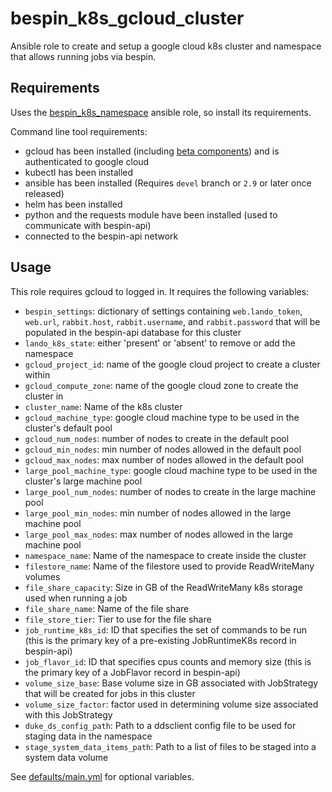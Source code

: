 # bespin\_k8s\_gcloud\_cluster

Ansible role to create and setup a google cloud k8s cluster and namespace that allows running jobs via bespin.

## Requirements

Uses the [bespin_k8s_namespace](../bespin_k8s_namespace/README.md) ansible role, so install its requirements.

Command line tool requirements:
- gcloud has been installed (including [beta components](https://cloud.google.com/sdk/gcloud/reference/components/install)) and is authenticated to google cloud
- kubectl has been installed
- ansible has been installed (Requires `devel` branch or `2.9` or later once released)
- helm has been installed
- python and the requests module have been installed (used to communicate with bespin-api)
- connected to the bespin-api network

## Usage

This role requires gcloud to logged in.
It requires the following variables:
- `bespin_settings`: dictionary of settings containing `web.lando_token`, `web.url`, `rabbit.host`, `rabbit.username`, and `rabbit.password` that will be populated in the bespin-api database for this cluster
- `lando_k8s_state`: either 'present' or 'absent' to remove or add the namespace
- `gcloud_project_id`: name of the google cloud project to create a cluster within
- `gcloud_compute_zone`: name of the google cloud zone to create the cluster in
- `cluster_name`: Name of the k8s cluster
- `gcloud_machine_type`: google cloud machine type to be used in the cluster's default pool
- `gcloud_num_nodes`: number of nodes to create in the default pool
- `gcloud_min_nodes`: min number of nodes allowed in the default pool
- `gcloud_max_nodes`: max number of nodes allowed in the default pool
- `large_pool_machine_type`: google cloud machine type to be used in the cluster's large machine pool
- `large_pool_num_nodes`: number of nodes to create in the large machine pool
- `large_pool_min_nodes`: min number of nodes allowed in the large machine pool
- `large_pool_max_nodes`: max number of nodes allowed in the large machine pool
- `namespace_name`: Name of the namespace to create inside the cluster
- `filestore_name`: Name of the filestore used to provide ReadWriteMany volumes
- `file_share_capacity`: Size in GB of the ReadWriteMany k8s storage used when running a job
- `file_share_name`: Name of the file share
- `file_store_tier`: Tier to use for the file share
- `job_runtime_k8s_id`: ID that specifies the set of commands to be run (this is the primary key of a pre-existing JobRuntimeK8s record in bespin-api)
- `job_flavor_id`: ID that specifies cpus counts and memory size (this is the primary key of a JobFlavor record in bespin-api)
- `volume_size_base`: Base volume size in GB associated with JobStrategy that will be created for jobs in this cluster
- `volume_size_factor`: factor used in determining volume size associated with this JobStrategy
- `duke_ds_config_path`: Path to a ddsclient config file to be used for staging data in the namespace
- `stage_system_data_items_path`: Path to a list of files to be staged into a system data volume

See [defaults/main.yml](defaults/main.yml) for optional variables.
